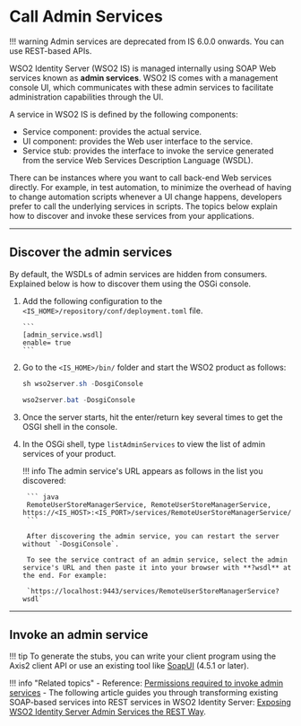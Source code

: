 # Call Admin Services

!!! warning
    Admin services are deprecated from IS 6.0.0 onwards. You can use REST-based APIs.

WSO2 Identity Server (WSO2 IS) is managed internally using SOAP Web services known as **admin services**. WSO2 IS comes with a management console UI, which communicates with these admin services to facilitate
administration capabilities through the UI.

A service in WSO2 IS is defined by the following components:

- Service component: provides the actual service.
- UI component: provides the Web user interface to the service.
- Service stub: provides the interface to invoke the service generated from the service Web Services Description Language (WSDL).

There can be instances where you want to call back-end Web services directly. For example, in test automation, to minimize the overhead of having to change automation scripts whenever a UI change happens, developers prefer to call the underlying services in scripts. The topics below explain how to discover and invoke these services from your applications.


---

## Discover the admin services

By default, the WSDLs of admin services are hidden from consumers. Explained below is how to discover them using the OSGi console.

1. Add the following configuration to the `<IS_HOME>/repository/conf/deployment.toml` file.

       ``` 
       [admin_service.wsdl] 
       enable= true
       ```

2. Go to the `<IS_HOME>/bin/` folder and start the WSO2 product as follows:

    ``` java tab="In Linux Environment"
    sh wso2server.sh -DosgiConsole
    ```

    ``` java tab="In Windows Environment"
    wso2server.bat -DosgiConsole
    ```

3. Once the server starts, hit the enter/return key several times to get the OSGI shell in the console.

4. In the OSGi shell, type `listAdminServices` to view the list of admin services of your product.
    <!-- ![Admin services list]({{base_path}}/assets/img/apis/admin-services-list.png) -->

    !!! info
        The admin service's URL appears as follows in the list you discovered:

        ``` java
        RemoteUserStoreManagerService, RemoteUserStoreManagerService, https://<IS_HOST>:<IS_PORT>/services/RemoteUserStoreManagerService/  
        ```
        
        After discovering the admin service, you can restart the server without `-DosgiConsole`.

        To see the service contract of an admin service, select the admin service's URL and then paste it into your browser with **?wsdl** at the end. For example:
    
        `https://localhost:9443/services/RemoteUserStoreManagerService?wsdl`

---

## Invoke an admin service

!!! tip
    To generate the stubs, you can write your client program using the Axis2 client API or use an existing tool like [SoapUI](http://www.soapui.org/) (4.5.1 or later).

!!! info "Related topics"
    -   Reference: [Permissions required to invoke admin services]({{base_path}}/references/permissions-required-to-invoke-admin-services)
    -   The following article guides you through transforming existing SOAP-based services into REST services in WSO2 Identity Server: [Exposing WSO2 Identity Server Admin Services the REST Way](http://wso2.com/library/articles/2016/10/article-exposing-wso2-identity-server-admin-services-the-rest-way/#step2).
